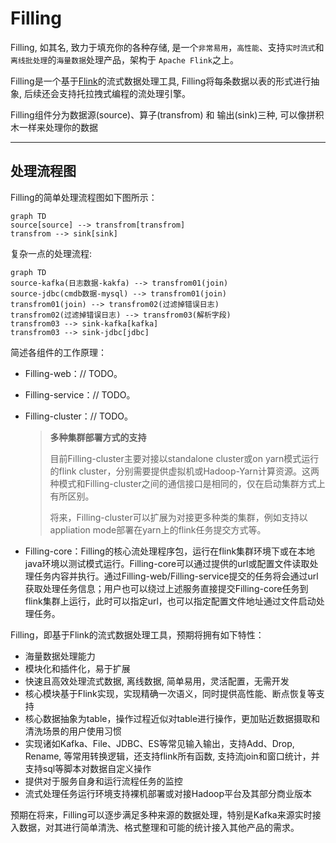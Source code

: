 

# Filling

Filling, 如其名, 致力于填充你的各种存储,  是一个`非常易用`，`高性能`、支持`实时流式`和`离线批处理`的`海量数据`处理产品，架构于 `Apache Flink`之上。

Filling是一个基于[Flink](https://flink.apache.org/)的流式数据处理工具, Filling将每条数据以表的形式进行抽象, 后续还会支持托拉拽式编程的流处理引擎。

Filling组件分为数据源(source)、算子(transfrom) 和 输出(sink)三种, 可以像拼积木一样来处理你的数据

------

## 处理流程图

Filling的简单处理流程图如下图所示：

```Mermaid
graph TD
source[source] --> transfrom[transfrom]
transfrom --> sink[sink]
```

复杂一点的处理流程:

```Mermaid
graph TD
source-kafka(日志数据-kakfa) --> transfrom01(join)
source-jdbc(cmdb数据-mysql) --> transfrom01(join)
transfrom01(join) --> transfrom02(过滤掉错误日志)
transfrom02(过滤掉错误日志) --> transfrom03(解析字段)
transfrom03 --> sink-kafka[kafka]
transfrom03 --> sink-jdbc[jdbc]
```

简述各组件的工作原理：

- Filling-web：// TODO。

- Filling-service：// TODO。

- Filling-cluster：// TODO。

  > **多种集群部署方式的支持**
  >
  > 目前Filling-cluster主要对接以standalone cluster或on yarn模式运行的flink cluster，分别需要提供虚拟机或Hadoop-Yarn计算资源。这两种模式和Filling-cluster之间的通信接口是相同的，仅在启动集群方式上有所区别。
  >
  > 将来，Filling-cluster可以扩展为对接更多种类的集群，例如支持以appliation mode部署在yarn上的flink任务提交方式等。

- Filling-core：Filling的核心流处理程序包，运行在flink集群环境下或在本地java环境以测试模式运行。Filling-core可以通过提供的url或配置文件读取处理任务内容并执行。通过Filling-web/Filling-service提交的任务将会通过url获取处理任务信息；用户也可以绕过上述服务直接提交Filling-core任务到flink集群上运行，此时可以指定url，也可以指定配置文件地址通过文件启动处理任务。

Filling，即基于Flink的流式数据处理工具，预期将拥有如下特性：

- 海量数据处理能力
- 模块化和插件化，易于扩展
- 快速且高效处理流式数据, 离线数据, 简单易用，灵活配置，无需开发
- 核心模块基于Flink实现，实现精确一次语义，同时提供高性能、断点恢复等支持
- 核心数据抽象为table，操作过程近似对table进行操作，更加贴近数据摄取和清洗场景的用户使用习惯
- 实现诸如Kafka、File、JDBC、ES等常见输入输出，支持Add、Drop, Rename, 等常用转换逻辑，还支持flink所有函数, 支持流join和窗口统计，并支持sql等脚本对数据自定义操作
- 提供对于服务自身和运行流程任务的监控
- 流式处理任务运行环境支持裸机部署或对接Hadoop平台及其部分商业版本

预期在将来，Filling可以逐步满足多种来源的数据处理，特别是Kafka来源实时接入数据，对其进行简单清洗、格式整理和可能的统计接入其他产品的需求。

